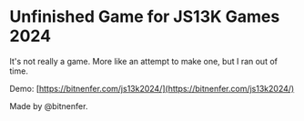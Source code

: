 Unfinished Game for JS13K Games 2024
=========================

It's not really a game. More like an attempt to make one, but I ran out of time.

Demo: [https://bitnenfer.com/js13k2024/](https://bitnenfer.com/js13k2024/)

Made by @bitnenfer.